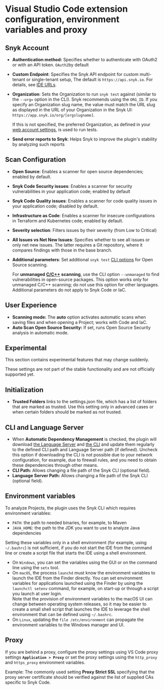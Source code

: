 # Visual Studio Code extension configuration, environment variables and proxy

## Snyk Account

* **Authentication method:** Specifies whether to authenticate with OAuth2 or with an API token. `OAuth2`by default
* **Custom Endpoint**: Specifies the Snyk API endpoint for custom multi-tenant or single-tenant setup, The default is `https://api.snyk.io`. For details, see [IDE URLs](../../../working-with-snyk/regional-hosting-and-data-residency.md#ides-urls).
*   **Organization**: Sets the Organization to run `snyk test` against (similar to the `--org=` option in the CLI). Snyk recommends using the `ORG_ID`. If you specify an Organization slug name, the value must match the URL slug as displayed in the URL of your Organization in the Snyk UI: `https://app.snyk.io/org/[orgslugname]`.

    If this is not specified, the preferred Organization, as defined in your [web account settings](https://app.snyk.io/account), is used to run tests.
* **Send error reports to Snyk**: Helps Snyk to improve the plugin's stability by analyzing such reports

## Scan Configuration

* **Open Source**: Enables a scanner for open source dependencies; enabled by default.
* **Snyk Code Security issues**: Enables a scanner for security vulnerabilities in your application code; enabled by default
* **Snyk Code Quality issues**: Enables a scanner for code quality issues in your application code; disabled by default.
* **Infrastructure as Code**: Enables a scanner for insecure configurations in Terraform and Kubernetes code; enabled by default.
* **Severity selection**: Filters issues by their severity (from Low to Critical)
* **All Issues vs Net New Issues**: Specifies whether to see all issues or only net new issues. The latter requires a Git repository, where it compares findings with those in the base branch.
*   **Additional parameters**: Set additional `snyk test` [CLI options](https://docs.snyk.io/snyk-cli/cli-reference#options-for-multiple-commands) for Open Source scanning.

    For **unmanaged** [**C/C++**](../../../supported-languages-package-managers-and-frameworks/c-c++/) **scanning**, use the CLI option `--unmanaged` to find vulnerabilities in open-source packages. This option works only for unmanaged C/C++ scanning; do not use this option for other languages. Additional parameters do not apply to Snyk Code or IaC.

## **User Experience**

* **Scanning mode:**  The **auto** option activates automatic scans when saving files and when opening a Project; works with Code and IaC.
* **Auto Scan Open Source Security:** If set, runs Open Source Security analysis in automatic mode.

## Experimental

This section contains experimental features that may change suddenly.&#x20;

These settings are not part of the stable functionality and are not officially supported yet. &#x20;

## Initialization

* **Trusted Folders** links to the settings.json file, which has a list of folders that are marked as trusted. Use this setting only in advanced cases or when certain folders should be marked as not trusted.

## CLI and Language Server&#x20;

* When **Automatic Dependency Management** is checked, the plugin will download [the Language Server](../snyk-language-server/) and [the CLI](../../../snyk-cli/) and update them regularly to the defined CLI path and Language Server path (if defined). Uncheck this option if downloading the CLI is not possible due to your network configuration, for example, due to firewall rules, and you need to obtain these dependencies through other means.
* **CLI Path:** Allows changing a file path of the Snyk CLI (optional field).
* **Language Server Path:** Allows changing a file path of the Snyk CLI (optional field).

## Environment variables

To analyze Projects, the plugin uses the Snyk CLI which requires environment variables:

* `PATH`: the path to needed binaries, for example, to Maven
* `JAVA_HOME`: the path to the JDK you want to use to analyze Java dependencies

Setting these variables only in a shell environment (for example, using `~/.bashrc`) is not sufficient, if you do not start the IDE from the command line or create a script file that starts the IDE using a shell environment.

* On `Windows`, you can set the variables using the GUI or on the command line using the `setx` tool.
* On `macOS`, the process `launchd` must know the environment variables to launch the IDE from the Finder directly. You can set environment variables for applications launched using the Finder by using the `launchctl setenv` command, for example, on start-up or through a script you launch at user login.\
  Note that the provision of environment variables to the macOS UI can change between operating system releases, so it may be easier to create a small shell script that launches the IDE to leverage the shell environment that can be defined using `~/.bashrc`.
* On `Linux`, updating the `file /etc/environment` can propagate the environment variables to the Windows manager and UI.

## Proxy

If you are behind a proxy, configure the proxy settings using VS Code proxy settings **`Application > Proxy`** or set the proxy settings using the `http_proxy` and `https_proxy` environment variables.

Example: The commonly used setting **Proxy Strict SSL** specifying that the proxy server certificate should be verified against the list of supplied CAs specific to Snyk Code.
